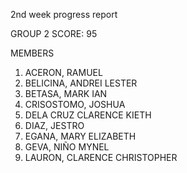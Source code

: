2nd week progress report

GROUP 2 
SCORE: 95

MEMBERS
1. ACERON, RAMUEL
2. BELICINA, ANDREI LESTER
3. BETASA, MARK IAN
4. CRISOSTOMO, JOSHUA
5. DELA CRUZ CLARENCE KIETH
6. DIAZ, JESTRO
7. EGANA, MARY ELIZABETH
8. GEVA, NIÑO MYNEL
9. LAURON, CLARENCE CHRISTOPHER
